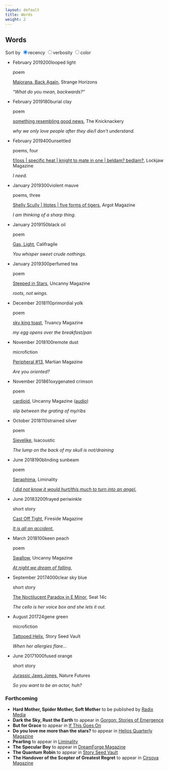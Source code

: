 ```yaml
---
layout: default
title: Words
weight: 2
---
```


Words
-------

Sort by <input type="radio" name="sort" class="radio" id="recency" checked><label for='recency' onclick='sortdate();'>recency</label>
<input type="radio" name="sort" id='verbosity' class="radio"><label for='verbosity' onclick='sortwc();'>verbosity</label>
<input type="radio" name="sort" id='wavelength' class="radio"><label for='wavelength' onclick='sortcolor();'>color</label>



<script>

function sortUsingNestedText(parent, childSelector, keySelector,isdate) {
    var items = parent.children(childSelector).sort(function(a, b) {
      if(isdate){
        var vA = $(keySelector, a).attr('id');
        var vB = $(keySelector, b).attr('id');
      } else {
        var vA = parseInt($(keySelector, a).text());
        var vB = parseInt($(keySelector, b).text());
    }
        return (vA > vB) ? -1 : (vA < vB) ? 1 : 0;
      
    });
    parent.append(items);
}


function sortwc(){
sortUsingNestedText($('#timeline'),"li","span.wc",false);
  $('.date').css("visibility", "hidden");
  $('.wc').css("visibility", "visible");
  $('.color').css("visibility", "hidden");
  $('.content').removeAttr('style');
  $("a").removeAttr('style');
}
function sortdate(){
sortUsingNestedText($('#timeline'),"li","span.date",true);
  $('.wc').css("visibility", "hidden");
  $('.date').css("visibility", "visible");
  $('.color').css("visibility", "hidden");
  $('.content').removeAttr('style');
  $("a").removeAttr('style');
}

function sortcolor(){
sortUsingNestedText($('#timeline'),"li","span.color",true);
  $('.date').css("visibility", "hidden");
  $('.wc').css("visibility", "hidden");
  $('.date').css("visibility", "hidden");
  $('.color').css("visibility", "visible");
  $('.color').each(function() {
    var bgcolor=this.id.split("color")[1];
    $(this).css("text-decoration", "underline #" + bgcolor);
    $(this).siblings("div").css("background-color", "#" + bgcolor);
    //$(this).css("background-color","#" + bgcolor);
    if($(this).hasClass("colordark")){
      $(this).siblings("div").css("color", "#000");
      $(this).siblings("div").find("a").css("color", "#000");
    } else{
      $(this).siblings("div").css("color", "#fff");
      $(this).siblings("div").find("a").css("color", "#fff");
    }
    
});
  
  $('.wc').css("visibility", "hidden");
}
</script>

<ul id='timeline'>

<li class='work'>
<span class='date' id='2019-01-04'>February 2019</span><span class='wc'>200</span><span class='color colordark' id="499color95CFDB">looped light</span>
<span class='circle'></span>
<div class='content'>
<p style="visibility: visible;">
poem
</p>
<span class='title'><a href="http://strangehorizons.com/poetry/majorana-back-again/">Majorana, Back Again</a>, Strange Horizons</span>
<p><em>“What do you mean, backwards?”</em></p>
</div>
</li>


<li class='work'>
<span class='date' id='2019-01-04'>February 2019</span><span class='wc'>180</span><span class='color' id="578colorD69754">burial clay</span>
<span class='circle'></span>
<div class='content'>
<p style="visibility: visible;">
poem
</p>
<span class='title'><a href="http://theknicknackery.com/issue-six-winter-2018/">something resembling good news</a>, The Knicknackery</span>
<p><em>why we only love people after they die/I don't understand.</em></p>
</div>
</li>


<li class='work'>
<span class='date' id='2019-01-04'>February 2019</span><span class='wc'>400</span><span class='color' id="399color3D5759">unsettled</span>
<span class='circle'></span>
<div class='content'>
<p style="visibility: visible;">
poems, four
</p>
<span class='title'><a href="http://lockjawmagazine.com/vol6/zhang">f/loss | specific heat | knight to mate in one | beldam? bedlam?</a>, Lockjaw Magazine</span>
<p><em>I need.</em></p>
</div>
</li>


<li class='work'>
<span class='date' id='2019-01-04'>January 2019</span><span class='wc'>300</span><span class='color' id="400color790F5B">violent mauve</span>
<span class='circle'></span>
<div class='content'>
<p style="visibility: visible;">
poems, three
</p>
<span class='title'><a href="https://www.argotmagazine.com/poetry-and-fiction/hal-zhang-three-poems">Shelly Scully | litotes | five forms of tigers</a>, Argot Magazine</span>
<p><em>I am thinking of a sharp thing.</em></p>
</div>
</li>



<li class='work'>
<span class='date' id='2019-01-04'>January 2019</span><span class='wc'>150</span><span class='color' id="003color0C0F04">black oil</span>
<span class='circle'></span>
<div class='content'>
<p style="visibility: visible;">
poem
</p>
<span class='title'><a href="https://califragile.org/2019/01/04/gas-light-by-hal-y-zhang/">Gas, Light</a>, Califragile</span>
<p><em>You whisper sweet crude nothings.</em></p>
</div>
</li>

<li class='work'>
<span class='date' id='2019-01-01'>January 2019</span><span class='wc'>300</span><span class='color colordark' id="535colorDCE199">perfumed tea</span>
<span class='circle'></span>
<div class='content'>
<p style="visibility: visible;">
poem
</p>
<span class='title'><a href="https://uncannymagazine.com/article/steeped-in-stars/">Steeped in Stars</a>, Uncanny Magazine</span>
<p><em>roots, not wings.</em></p>
</div>
</li>



<li class='work'>
<span class='date' id='2018-12-26'>December 2018</span><span class='wc'>110</span><span class='color colordark' id="580colorF6BB16">primordial yolk</span>
<span class='circle'></span>
<div class='content'>
<p style="visibility: visible;">
poem
</p>
<span class='title'><a href="http://www.truancymag.dreamhosters.com/2018/12/26/sky-king-toast-by-hal-y-zhang/">sky king toast</a>, Truancy Magazine</span>
<p><em>my egg opens over the breakfast/pan</em></p>
</div>
</li>


<li class='work'>
<span class='date' id='2018-11-26'>November 2018</span><span class='wc'>100</span><span class='color colordark' id="002colorC2BEC7">remote dust</span>
<span class='circle'></span>
<div class='content'>
<p style="visibility: visible;">
microfiction
</p>
<span class='title'><a href="https://themartianmagazine.wordpress.com/2018/11/26/peripheral-13-by-hal-y-zhang/">Peripheral #13</a>, Martian Magazine</span>
<p><em>Are you oriented?</em></p>
</div>
</li>


<li class='work'>
<span class='date' id='2018-11-06'>November 2018</span><span class='wc'>61</span><span class='color' id="670colorDE0404">oxygenated crimson</span>
<span class='circle'></span>
<div class='content'>
<p style="visibility: visible;">
poem
</p>
<span class='title'><a href="https://uncannymagazine.com/article/cardioid/">cardioid</a>, Uncanny Magazine (<a href="https://uncannymagazine.com/article/uncanny-magazine-podcast-25a/">audio</a>)</span>
<p><em>slip between the grating of my/ribs</em></p>
</div>
</li>

<li class='work'>
<span class='date' id='2018-10-23'>October 2018</span><span class='wc'>110</span><span class='color colordark' id="001colorDDDDDD">strained silver</span>
<span class='circle'></span>
<div class='content'>
<p style="visibility: visible;">
poem
</p>
<span class='title'><a href="https://isacoustic.com/2018/10/23/person-hal-y-zhang-one-poem/">Sievelike</a>, Isacoustic</span>
<p><em>The lump on the back of my skull is not/draining</em></p>
</div>
</li>


<li class='work'>
<span class='date' id='2018-06-29'>June 2018</span><span class='wc'>190</span><span class='color colordark' id="550colorFFE600">blinding sunbeam</span>
<span class='circle'></span>
<div class='content'>
<p style="visibility: visible;">
poem
</p>
<span class='title'><a href="http://www.liminalitypoetry.com/issue-16-summer-2018/seraphima/">Seraphima</a>, Liminality</span>
<p><em><a href="notes/seraphima">I did not know it would hurt/this much to turn into an angel.</a></em></p>
</div>
</li>


<li class='work'>
<span class='date' id='2018-06-19'>June 2018</span><span class='wc'>3200</span><span class="color colordark" id="405color8484ff">frayed periwinkle</span>
<span class='circle'></span>
<div class='content'>
<p style="visibility: visible;">
short story
</p>
<span class='title'><a href="https://firesidefiction.com/cast-off-tight">Cast Off Tight</a>, Fireside Magazine</span>
<p><em><a href="notes/castofftight">It is all an accident.</a></em></p>
</div>
</li>


<li class='work'>
<span class='date' id='2018-03'>March 2018</span><span class='wc'>100</span><span class='color colordark' id="570colorFECC99">keen peach</span>
<span class='circle'></span>
<div class='content'>
<p style="visibility: visible;">
poem
</p>
<span class='title'><a href="https://uncannymagazine.com/article/swallow/">Swallow</a>, Uncanny Magazine</span>
<p><em><a href="notes/swallow">At night we dream of falling.</a></em></p>
</div>
</li>

<li class='work'>
<span class='date' id='2017-09'>September 2017</span><span class='wc'>4000</span><span class='color colordark' id="422color32cbff">clear sky blue</span>
<span class='circle'></span>
<div class='content'>
<p style="visibility: visible;">
short story
</p>
<span class='title'><a href="https://seat14c.com/future_ideas/15F">The Noctilucent Paradox in E Minor</a>, Seat 14c</span>
<p><em>The cello is her voice box and she lets it out.</em></p>
</div>
</li>


<li class='work'>
<span class='date' id='2017-08'>August 2017</span><span class='wc'>24</span><span class='color colordark' id="532color66b266">gene green</span>
<span class='circle'></span>
<div class='content'>
<p style="visibility: visible;">
microfiction
</p>
<span class='title'><a href="https://storyseedvault.com/2017/08/16/46/">Tattooed Helix</a>, Story Seed Vault</span>
<p><em>When her allergies flare...</em></p>
</div>
</li>

<li class='work'>
<span class='date' id='2017-06'>June 2017</span><span class='wc'>1000</span><span class='color colordark' id="600colorFF9900">fused orange</span>
<span class='circle'></span>
<div class='content'>
<p style="visibility: visible;">
short story
</p>
<span class='title'><a href="https://www.nature.com/nature/journal/v546/n7660/full/546696a.html">Jurassic Jaws Jones</a>, Nature Futures</span>
<p><em>So you want to be an actor, huh?</em></p>
</div>
</li>

</ul>


### Forthcoming


* __Hard Mother, Spider Mother, Soft Mother__ to be published by [Radix Media](https://radixmedia.org/futures/)
* __Dark the Sky, Rust the Earth__ to appear in [Gorgon: Stories of Emergence](https://www.amazon.com/dp/B07N7PB75R/)
* __But for Grace__ to appear in [If This Goes On](https://parvuspress.com/itgo/)
* __Do you love me more than the stars?__ to appear in [Helios Quarterly Magazine](http://heliosquarterly.com)
* __Pearling__ to appear in [Liminality](http://www.liminalitypoetry.com)
* __The Specular Boy__ to appear in [DreamForge Magazine](https://dreamforgemagazine.com/)
* __The Quantum Robin__ to appear in [Story Seed Vault](https://storyseedvault.com/)
* __The Handover of the Scepter of Greatest Regret__ to appear in [Cirsova Magazine](https://cirsova.wordpress.com/cirsova-magazine/)

